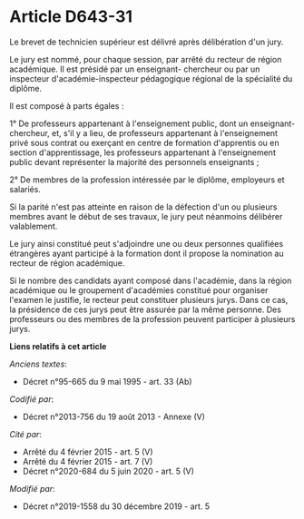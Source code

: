 # Article D643-31

Le brevet de technicien supérieur est délivré après délibération d'un jury.

Le jury est nommé, pour chaque session, par arrêté du recteur de région académique. Il est présidé par un enseignant-
chercheur ou par un inspecteur d'académie-inspecteur pédagogique régional de la spécialité du diplôme.

Il est composé à parts égales :

1° De professeurs appartenant à l'enseignement public, dont un enseignant-chercheur, et, s'il y a lieu, de professeurs
appartenant à l'enseignement privé sous contrat ou exerçant en centre de formation d'apprentis ou en section d'apprentissage,
les professeurs appartenant à l'enseignement public devant représenter la majorité des personnels enseignants ;

2° De membres de la profession intéressée par le diplôme, employeurs et salariés.

Si la parité n'est pas atteinte en raison de la défection d'un ou plusieurs membres avant le début de ses travaux, le jury
peut néanmoins délibérer valablement.

Le jury ainsi constitué peut s'adjoindre une ou deux personnes qualifiées étrangères ayant participé à la formation dont il
propose la nomination au recteur de région académique.

Si le nombre des candidats ayant composé dans l'académie, dans la région académique ou le groupement d'académies constitué
pour organiser l'examen le justifie, le recteur peut constituer plusieurs jurys. Dans ce cas, la présidence de ces jurys peut
être assurée par la même personne. Des professeurs ou des membres de la profession peuvent participer à plusieurs jurys.

**Liens relatifs à cet article**

_Anciens textes_:

  - Décret n°95-665 du 9 mai 1995 - art. 33 (Ab)

_Codifié par_:

  - Décret n°2013-756 du 19 août 2013 -  Annexe (V)

_Cité par_:

  - Arrêté du 4 février 2015 - art. 5 (V)
  - Arrêté du 4 février 2015 - art. 7 (V)
  - Décret n°2020-684 du 5 juin 2020 - art. 5 (V)

_Modifié par_:

  - Décret n°2019-1558 du 30 décembre 2019 - art. 5
